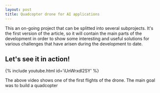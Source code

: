 ```yaml
---
layout: post
title: Quadcopter drone for AI applications
---
```

This  an on-going project that can be splitted into several subprojects. It's the first version of the article, so it will contain the main parts of the development in order to show some interesting and useful solutions for various challenges that have arisen during the development to date.

<!--more-->

##  Let's see it in action!
{% include youtube.html id='iUnWrxdl2SY' %}




The above video shows one of the first flights of the drone. The main goal was to build a quadcopter 


